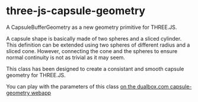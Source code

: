 # three-js-capsule-geometry

A CapsuleBufferGeometry as a new geometry primitive for THREE.JS.

A capsule shape is basically made of two spheres and a sliced cylinder. This definition can be extended using two spheres of different radius and a sliced cone.
However, connecting the cone and the spheres to ensure normal continuity is not as trivial as it may seem.

This class has been designed to create a consistant and smooth capsule geometry for THREE.JS.

You can play with the parameters of this class [on the dualbox.com capsule-geometry webapp](https://dualbox.com/apps/capsule-geometry/production)

